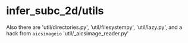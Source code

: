# infer_subc_2d/utils

Also there are 'util/directories.py', 'util/filesystempy', 'util/lazy.py', and a hack from `aicsimageio` 'util/_aicsimage_reader.py'